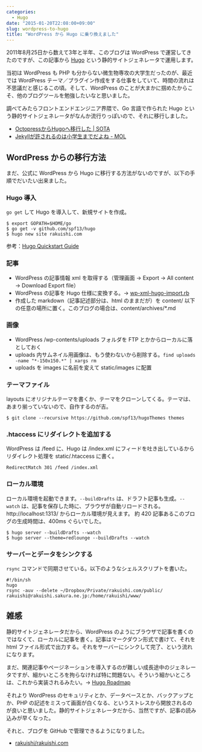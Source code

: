 ```yaml
---
categories:
  - Hugo
date: "2015-01-20T22:08:00+09:00"
slug: wordpress-to-hugo
title: "WordPress から Hugo に乗り換えました"
---
```


2011年8月25日から数えて3年と半年、このブログは WordPress で運営してきたのですが、この記事から [Hugo](http://gohugo.io/) という静的サイトジェネレータで運用します。

当初は WordPress も PHP も分からない微生物専攻の大学生だったのが、最近では WordPress テーマ／プラグイン作成をする仕事をしていて、時間の流れは不思議だと感じるこの頃。そして、WordPress のことが大まかに掴めたからこそ、他のブログツールを勉強したいなと思いました。

調べてみたらフロントエンドエンジニア界隈で、Go 言語で作られた Hugo という静的サイトジェネレータがなんか流行りっぽいので、それに移行しました。

- [OctopressからHugoへ移行した | SOTA](http://deeeet.com/writing/2014/12/25/hugo/)
- [Jekyllが許されるのは小学生までだよね - MOL](http://t32k.me/mol/log/hugo/)

## WordPress からの移行方法

まだ、公式に WordPress から Hugo に移行する方法がないのですが、以下の手順でだいたい出来ました。

### Hugo 導入

`go get` して Hugo を導入して、新規サイトを作成。

	$ export GOPATH=$HOME/go
	$ go get -v github.com/spf13/hugo
	$ hugo new site rakuishi.com

参考：[Hugo Quickstart Guide](http://gohugo.io/overview/quickstart/)

### 記事

- WordPress の記事情報 xml を取得する（管理画面 → Export → All content → Download Export file）
- WordPress の記事を Hugo 仕様に変換する。→ [wp-xml-hugo-import.rb](https://gist.github.com/rakuishi/3163f6e8c5a496329bc7)
- 作成した markdown（記事記述部分は、html のままだが）を content/ 以下の任意の場所に置く。このブログの場合は、content/archives/*.md

### 画像

- WordPress /wp-contents/uploads フォルダを FTP とかからローカルに落としておく
- uploads 内サムネイル用画像は、もう使わないから削除する。`find uploads -name "*-150x150.*" | xargs rm`
- uploads を images に名前を変えて static/images に配置

### テーマファイル

layouts にオリジナルテーマを書くか、テーマをクローンしてくる。テーマは、あまり揃っていないので、自作するのが吉。

	$ git clone --recursive https://github.com/spf13/hugoThemes themes

### .htaccess にリダイレクトを追加する

WordPress は /feed に、Hugo は /index.xml にフィードを吐き出しているからリダイレクト処理を static/.htaccess に書く。

	RedirectMatch 301 /feed /index.xml

### ローカル環境

ローカル環境を起動できます。`--buildDrafts` は、ドラフト記事も生成。`--watch` は、記事を保存した時に、ブラウザが自動リロードされる。http://localhost:1313/ からローカル環境が見えます。
約 420 記事あるこのブログの生成時間は、400ms ぐらいでした。

	$ hugo server --buildDrafts --watch
	$ hugo server --theme=redlounge --buildDrafts --watch

### サーバーとデータをシンクする

`rsync` コマンドで同期させている。以下のようなシェルスクリプトを書いた。

	#!/bin/sh
	hugo
	rsync -auv --delete ~/Dropbox/Private/rakuishi.com/public/ rakuishi@rakuishi.sakura.ne.jp:/home/rakuishi/www/

## 雑感

静的サイトジェネレータだから、WordPress のようにブラウザで記事を書くのではなくて、ローカルに記事を書く。記事はマークダウン形式で書けて、それを html ファイル形式で出力する。それをサーバーにシンクして完了、という流れになります。

まだ、関連記事やページネーションを導入するのが難しい成長途中のジェネレータですが、細かいところを拘らなければ特に問題ない。そういう細かいところは、これから実装されるみたい。→ [Hugo Roadmap](http://gohugo.io/meta/roadmap/)

それより WordPress のセキュリティとか、データベースとか、バックアップとか、PHP の記述をミスって画面が白くなる、というストレスから開放されるのが良いと思いました。静的サイトジェネレータだから、当然ですが、記事の読み込みが早くなった。

それと、ブログを GitHub で管理できるようになりました。

* [rakuishi/rakuishi.com](https://github.com/rakuishi/rakuishi.com)

